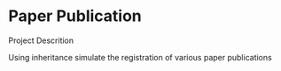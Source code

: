# Paper Publication
Project Descrition

Using inheritance simulate the registration of various paper publications 




